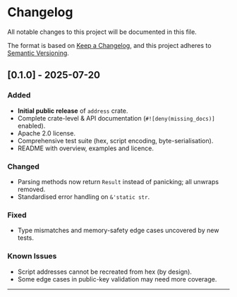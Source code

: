 # Changelog

All notable changes to this project will be documented in this file.

The format is based on [Keep a Changelog](https://keepachangelog.com/en/1.0.0/),
and this project adheres to [Semantic Versioning](https://semver.org/spec/v2.0.0.html).


## [0.1.0] - 2025-07-20

### Added
- **Initial public release** of `address` crate.
- Complete crate-level & API documentation (`#![deny(missing_docs)]` enabled).
- Apache 2.0 license.
- Comprehensive test suite (hex, script encoding, byte-serialisation).
- README with overview, examples and licence.

### Changed
- Parsing methods now return `Result` instead of panicking; all unwraps removed.
- Standardised error handling on `&'static str`.

### Fixed
- Type mismatches and memory-safety edge cases uncovered by new tests.

### Known Issues
- Script addresses cannot be recreated from hex (by design).  
- Some edge cases in public-key validation may need more coverage.
---

<!-- No compare link: initial release -->
